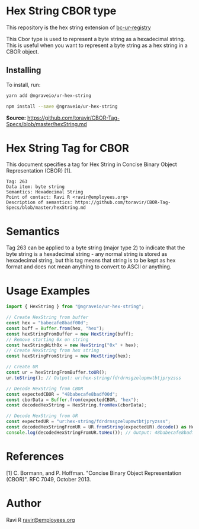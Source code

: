 # Hex String CBOR type

This repository is the hex string extension of [bc-ur-registry](https://github.com/KeystoneHQ/ur-registry)

This Cbor type is used to represent a byte string as a hexadecimal string. This is useful when you want to represent a byte string as a hex string in a CBOR object.

## Installing

To install, run:

```bash
yarn add @ngraveio/ur-hex-string
```

```bash
npm install --save @ngraveio/ur-hex-string
```

**Source:** https://github.com/toravir/CBOR-Tag-Specs/blob/master/hexString.md

# Hex String Tag for CBOR

This document specifies a tag for Hex String in Concise Binary Object Representation (CBOR) [1].

    Tag: 263
    Data item: byte string
    Semantics: Hexadecimal String
    Point of contact: Ravi R <ravir@employees.org>
    Description of semantics: https://github.com/toravir/CBOR-Tag-Specs/blob/master/hexString.md

# Semantics

Tag 263 can be applied to a byte string (major type 2) to indicate that the byte string is 
a hexadecimal string - any normal string is stored as hexadecimal string, but this tag means
that string is to be kept as hex format and does not mean anything to convert to ASCII or anything.

# Usage Examples

```typescript
import { HexString } from "@ngraveio/ur-hex-string";

// Create HexString from buffer
const hex = "babecafe8badf00d";
const buff = Buffer.from(hex, "hex");
const hexStringFromBuffer = new HexString(buff);
// Remove starting 0x on string
const hexStringWith0x = new HexString("0x" + hex);
// Create HexString from hex string
const hexStringFromString = new HexString(hex);

// Create UR
const ur = hexStringFromBuffer.toUR();
ur.toString(); // Output: ur:hex-string/fdrdrnsgzelupmwtbtjpryzsss

// Decode HexString from CBOR
const expectedCBOR = "48babecafe8badf00d";
const cborData = Buffer.from(expectedCBOR, "hex");
const decodedHexString = HexString.fromHex(cborData);

// Decode HexString from UR
const expectedUR = "ur:hex-string/fdrdrnsgzelupmwtbtjpryzsss";
const decodedHexStringFromUR = UR.fromString(expectedUR).decode() as HexString;
console.log(decodedHexStringFromUR.toHex()); // Output: 48babecafe8badf00d

```

# References

[1] C. Bormann, and P. Hoffman. "Concise Binary Object Representation (CBOR)". RFC 7049, October 2013.

# Author

Ravi R <ravir@employees.org>
